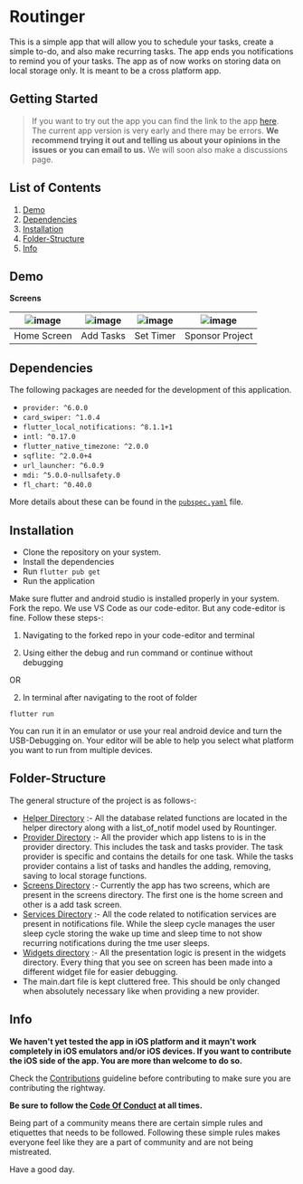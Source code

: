 # Routinger

This is a simple app that will allow you to schedule your tasks, create a simple to-do, and also make recurring tasks. The app ends you notifications to remind you of your tasks. The app as of now works on storing data on local storage only. It is meant to be a cross platform app.

## Getting Started
>If you want to try out the app you can find the link to the app [here](https://github.com/Routinger/routinger/releases). The current app version is very early and there may be errors. **We recommend trying it out and telling us about your opinions in the issues or you can email to us.** We will soon also make a discussions page.


## List of Contents

1. [Demo](#demo)
2. [Dependencies](#dependencies)
3. [Installation](#installation)
4. [Folder-Structure](#folder-structure)
5. [Info](#info)

## Demo

**Screens**

|![image](https://user-images.githubusercontent.com/64467851/135385589-ee4f990b-efaf-43a2-ba26-14dc3ef4985b.png) | ![image](https://user-images.githubusercontent.com/64467851/135386282-eda9e8ff-5e8c-40a5-9fb3-a48f4d7db18d.png) | ![image](https://user-images.githubusercontent.com/64467851/135386464-7d419b86-93f5-4484-a394-4f965aa3aa14.png) | ![image](https://user-images.githubusercontent.com/64467851/135386747-078fc6eb-6f80-4cdd-a745-ce8e4e3300b6.png) | 
| :-------------: | :-------------:  | :-------------:  | :-------------:  | 
|     Home Screen     |    Add Tasks    |    Set Timer     |     Sponsor Project      |     

## Dependencies

The following packages are needed for the development of this application.

 - `provider: ^6.0.0`
 - `card_swiper: ^1.0.4`
 - `flutter_local_notifications: ^8.1.1+1`
 - `intl: ^0.17.0`
 - `flutter_native_timezone: ^2.0.0`
 - `sqflite: ^2.0.0+4`
 - `url_launcher: ^6.0.9`
 - `mdi: ^5.0.0-nullsafety.0`
 - `fl_chart: ^0.40.0`

More details about these can be found in the [`pubspec.yaml`](https://github.com/Routinger/routinger/tree/master/pubspec.yaml) file.

## Installation

- Clone the repository on your system.
- Install the dependencies
- Run ```flutter pub get```
- Run the application

Make sure flutter and android studio is installed properly in your system. Fork the repo. We use VS Code as our code-editor. But any code-editor is fine. Follow these steps-:
1. Navigating to the forked repo in your code-editor and terminal


2. Using either the debug and run command or continue without debugging

OR

2. In terminal after navigating to the root of folder

`flutter run`

You can run it in an emulator or use your real android device and turn the USB-Debugging on.  Your editor will be able to help you select what platform you want to run from multiple devices.

## Folder-Structure

The general structure of the project is as follows-:
- [Helper Directory](https://github.com/Routinger/routinger/tree/master/lib/helper) :- All the database related functions are located in the helper directory along with a list_of_notif model used by Rountinger.
- [Provider Directory](https://github.com/Routinger/routinger/tree/master/lib/provider) :- All the provider which app listens to is in the provider directory. This includes the task and tasks provider. The task provider is specific and contains the details for one task. While the tasks provider contains a list of tasks and handles the adding, removing, saving to local storage functions.
- [Screens Directory](https://github.com/Routinger/routinger/tree/master/lib/screens) :- Currently the app has two screens, which are present in the screens directory. The first one is the home screen and other is a add task screen.
- [Services Directory](https://github.com/Routinger/routinger/tree/master/lib/services) :- All the code related to notification services are present in notifications file. While the sleep cycle manages the user sleep cycle storing the wake up time and sleep time to not show recurring notifications during the tme user sleeps.
- [Widgets directory](https://github.com/Routinger/routinger/tree/master/lib/widgets) :- All the presentation logic is present in the widgets directory. Every thing that you see on screen has been made into a different widget file for easier debugging.
- The main.dart file is kept cluttered free. This should be only changed when absolutely necessary like when providing a new provider.


## Info

**We haven't yet tested the app in iOS platform and it mayn't work completely in iOS emulators and/or iOS devices. If you want to contribute the iOS side of the app. You are more than welcome to do so.** 


Check the [Contributions](https://github.com/Kushalrock/routinger/blob/master/CONTRIBUTING.md) guideline before contributing to make sure you are contributing the rightway.

**Be sure to follow the [Code Of Conduct](https://github.com/Kushalrock/routinger/blob/master/CODE_OF_CONDUCT.md) at all times.** 

Being part of a community means there are certain simple rules and etiquettes that needs to be followed. Following these simple rules makes everyone feel like they are a part of community and are not being mistreated. 

Have a good day.